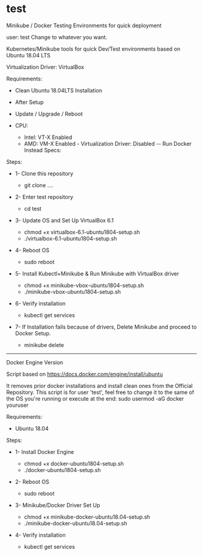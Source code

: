 # test
Minikube / Docker
Testing Environments for quick deployment

user: test
Change to whatever you want.

Kubernetes/Minikube tools for quick Dev/Test environments based on Ubuntu 18.04 LTS

Virtualization Driver: VirtualBox

Requirements:
 - Clean Ubuntu 18.04LTS Installation
  - After Setup
   - Update / Upgrade / Reboot 
 
 - CPU:
    - Intel: VT-X Enabled
    - AMD: VM-X Enabled
          - Virtualization Driver: Disabled
                  -- Run Docker Instead
Specs:
 

Steps:

 - 1- Clone this repository
   - git clone ....

 - 2- Enter test repository
   - cd test

 - 3- Update OS and Set Up VirtualBox 6.1
   - chmod +x virtualbox-6.1-ubuntu1804-setup.sh
   - ./virtualbox-6.1-ubuntu1804-setup.sh

 - 4- Reboot OS
   - sudo reboot

 - 5- Install Kubectl+Minikube & Run Minikube with VirtualBox driver
   - chmod +x minikube-vbox-ubuntu1804-setup.sh
   - ./minikube-vbox-ubuntu1804-setup.sh

 - 6- Verify installation
   - kubectl get services

 - 7- If Installation fails because of drivers, Delete Minikube and proceed to Docker Setup.
   - minikube delete

------------------

Docker Engine Version

Script based on https://docs.docker.com/engine/install/ubuntu

It removes prior docker installations and install clean ones from the Official Repository.
This script is for user 'test', feel free to change it to the same of the OS you're running or execute at the end: 
sudo usermod -aG docker youruser

Requirements:
 - Ubuntu 18.04

Steps:
 - 1- Install Docker Engine
   - chmod +x docker-ubuntu1804-setup.sh
   - ./docker-ubuntu1804-setup.sh

 - 2- Reboot OS
   - sudo reboot

 - 3- Minikube/Docker Driver Set Up
   - chmod +x minikube-docker-ubuntu18.04-setup.sh
   - ./minikube-docker-ubuntu18.04-setup.sh

 - 4- Verify installation
   - kubectl get services



